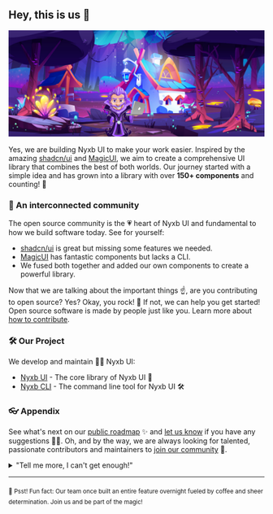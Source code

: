 ## Hey, this is us 👋

![The illustration shows a magical scene with a wizard holding a laptop in a colorful, whimsical forest with glowing plants and mushrooms. In the background, there are fairy-tale houses.](https://raw.githubusercontent.com/nyxb/nyxb/main/images/nyxb.jpg)

Yes, we are building Nyxb UI to make your work easier. Inspired by the amazing [shadcn/ui](https://github.com/shadcn/ui) and [MagicUI](https://github.com/magicuidesign/magicui), we aim to create a comprehensive UI library that combines the best of both worlds. Our journey started with a simple idea and has grown into a library with over **150+ components** and counting! 🌟

### 🍿 An interconnected community

The open source community is the 💗 heart of Nyxb UI and fundamental to how we build software today. See for yourself:

- [shadcn/ui](https://github.com/shadcn/ui) is great but missing some features we needed.
- [MagicUI](https://github.com/magicuidesign/magicui) has fantastic components but lacks a CLI.
- We fused both together and added our own components to create a powerful library.

Now that we are talking about the important things ☝️, are you contributing to open source? Yes? Okay, you rock! 🎸 If not, we can help you get started! Open source software is made by people just like you. Learn more about [how to contribute](https://github.com/nyxb-ui/ui/CONTRIBUTING.md).

### 🛠️ Our Project

We develop and maintain 🧙‍♂️ Nyxb UI:

- [Nyxb UI](https://github.com/nyxb-ui/ui) - The core library of Nyxb UI 💜
- [Nyxb CLI](https://github.com/nyxb-ui/packages/cli) - The command line tool for Nyxb UI 🛠️

### 👓 Appendix

See what's next on our [public roadmap](#) ✨ and [let us know](#) if you have any suggestions 🙇‍♂️. Oh, and by the way, we are always looking for talented, passionate contributors and maintainers to [join our community](#) 🙌.

<details> 
	<summary>"Tell me more, I can't get enough!"</summary>
	<br>
	<ul>
	<li>Nyxb UI is built using powerful 🔨 open source technologies like <a href="https://github.com/reactjs">React</a>, <a href="https://github.com/microsoft/TypeScript">TypeScript</a>, <a href="https://github.com/tailwindlabs/tailwindcss">Tailwind CSS</a>, and <a href="https://github.com/framer/motion">Framer Motion</a> among others.</li>
				<li>The three main benefits of using Nyxb UI are:
			<ul>
				<li>Extensive collection of over 150+ components</li>
				<li>Seamless integration with modern technologies like React, TypeScript, and Tailwind CSS</li>
				<li>Active and supportive open-source community</li>
			</ul>
		</li>
		<li>By the way, our <a href="https://nyxbui.design/docs">documentation</a> 🤓 is also open sourced</li>
	</ul>
</details>

---

<sub>🤫 Psst! Fun fact: Our team once built an entire feature overnight fueled by coffee and sheer determination. Join us and be part of the magic!</sub>

<!--
Made with 🖤
🙇‍♂️🎤⬇️
-->
